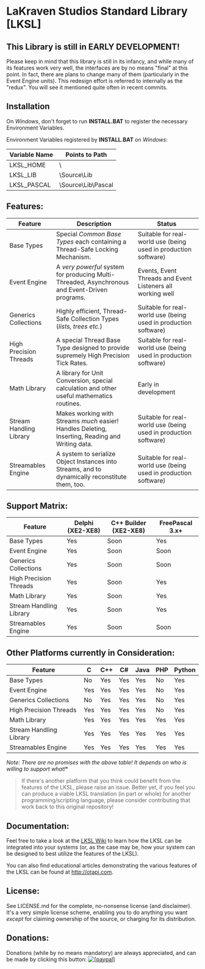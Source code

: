 <!--- This document is written in a "Markdown" language, and is best viewed through a proper Markdown Viewer.
      You can find a good Markdown Viewer at http://markdownpad.com/ -->
LaKraven Studios Standard Library [LKSL]
====

## This Library is still in EARLY DEVELOPMENT!
Please keep in mind that this library is still in its infancy, and while many of its features work very well, the interfaces are by no means "final" at this point.
In fact, there are plans to change many of them (particularly in the Event Engine units). This redesign effort is referred to internally as the "redux". You will see it mentioned quite often in recent commits.

## Installation
On *Windows*, don't forget to run **INSTALL.BAT** to register the necessary Environment Variables.

Environment Variables registered by **INSTALL.BAT** on *Windows*:

| Variable Name | Points to Path     |
| ------------- | ------------------ |
| LKSL_HOME     | \                  |
| LKSL_LIB      | \Source\Lib        |
| LKSL_PASCAL   | \Source\Lib\Pascal |


## Features:
|         Feature         | Description                                                                                      | Status                                                          |
| ----------------------- | ------------------------------------------------------------------------------------------------ | --------------------------------------------------------------- |
| Base Types              | Special *Common Base Types* each containing a Thread-Safe Locking Mechanism.                     | Suitable for real-world use (being used in production software) |
| Event Engine            | A *very powerful* system for producing Multi-Threaded, Asynchronous and Event-Driven programs.   | Events, Event Threads and Event Listeners all working well      |
| Generics Collections    | Highly efficient, Thread-Safe Collection Types (*lists, trees etc.*)                             | Suitable for real-world use (being used in production software) |
| High Precision Threads  | A special Thread Base Type designed to provide supremely High Precision Tick Rates.              | Suitable for real-world use (being used in production software) |
| Math Library            | A library for Unit Conversion, special calculation and other useful mathematics routines.        | Early in development                                            |
| Stream Handling Library | Makes working with Streams *much* easier! Handles Deleting, Inserting, Reading and Writing data. | Suitable for real-world use (being used in production software) |
| Streamables Engine      | A system to serialize Object Instances into Streams, and to dynamically reconstitute them, too.  | Suitable for real-world use (being used in production software) |

## Support Matrix:

|         Feature         | Delphi (XE2-XE8) | C++ Builder (XE2-XE8) | FreePascal 3.x+ |
| ----------------------- | ---------------- | --------------------- | --------------- |
| Base Types              | Yes              | Soon                  | Yes             |
| Event Engine            | Yes              | Soon                  | Soon            |
| Generics Collections    | Yes              | Soon                  | Soon            |
| High Precision Threads  | Yes              | Soon                  | Yes             |
| Math Library            | Yes              | Soon                  | Yes             |
| Stream Handling Library | Yes              | Soon                  | Yes             |
| Streamables Engine      | Yes              | Soon                  | Soon            |

## Other Platforms currently in Consideration:

|         Feature         | C    | C++  | C#   | Java | PHP  | Python |
| ----------------------- | ---- | ---- | ---- | ---- | ---- | ------ |
| Base Types              | No   | Yes  | Yes  | Yes  | No   | Yes    |
| Event Engine            | Yes  | Yes  | Yes  | Yes  | No   | Yes    |
| Generics Collections    | No   | Yes  | Yes  | Yes  | No   | Yes    |
| High Precision Threads  | Yes  | Yes  | Yes  | Yes  | No   | Yes    |
| Math Library            | Yes  | Yes  | Yes  | Yes  | Yes  | Yes    |
| Stream Handling Library | Yes  | Yes  | Yes  | Yes  | Yes  | Yes    |
| Streamables Engine      | Yes  | Yes  | Yes  | Yes  | Yes  | Yes    |
*Note: There are no promises with the above table! It depends on who is willing to support what!**

> If there's another platform that you think could benefit from the features of the LKSL, please raise an issue. Better yet, if you feel you can produce a viable LKSL translation (in part or whole) for another programming/scripting language, please consider contributing that work back to this original repository!

## Documentation:
Feel free to take a look at the [LKSL Wiki](https://github.com/LaKraven/LKSL/wiki) to learn how the LKSL can be integrated into your systems (or, as the case may be, how your system can be designed to best utilize the features of the LKSL).

You can also find educational articles demonstrating the various features of the LKSL can be found at http://otapi.com.

## License:
See LICENSE.md for the complete, no-nonsense license (and disclaimer). It's a very simple license scheme, enabling you to do anything you want *except* for claiming ownership of the source, or charging for its distribution.

## Donations:
Donations (while by no means mandatory) are always appreciated, and can be made by clicking this button: <a href="https://www.paypal.com/cgi-bin/webscr?cmd=_s-xclick&hosted_button_id=84FXYZX27EUJL"><img src="https://www.paypalobjects.com/en_US/GB/i/btn/btn_donateCC_LG.gif" alt="[paypal]" /></a>
<!--- If you're reading in a plain-text editor, please copy and paste the Hyperlink into your Browser -->